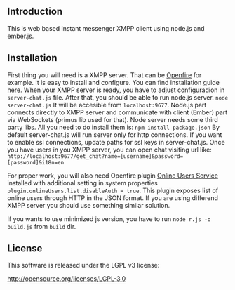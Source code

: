## Introduction
This is web based instant messenger XMPP client using node.js and ember.js.

## Installation
First thing you will need is a XMPP server. That can be [Openfire](http://www.igniterealtime.org/projects/openfire/) for example. It is easy to install and configure. You can find installation guide [here](http://www.igniterealtime.org/builds/openfire/docs/latest/documentation/install-guide.html).
When your XMPP server is ready, you have to adjust configuradion in `server-chat.js` file. After that, you should be able to run node.js server.
`node server-chat.js`
It will be accesible from `localhost:9677`.
Node.js part connects directly to XMPP server and communicate with client (Ember) part via WebSockets (primus lib used for that).
Node server needs some third party libs. All you need to do install them is:
`npm install package.json`
By default server-chat.js will run server only for http connections. If you want to enable ssl connections, update paths for ssl keys in server-chat.js.
Once you have users in you XMPP server, you can open chat visiting url like:
`http://localhost:9677/get_chat?name=[username]&password=[password]&i18n=en`

For proper work, you will also need Openfire plugin [Online Users Service](https://github.com/candy-chat/onlineUsersPlugin) installed with additional setting in system properties `plugin.onlineUsers.list.disableAuth = true`. This plugin exposes list of online users through HTTP in the JSON format. If you are using differend XMPP server you should use something similar solution.

If you wants to use minimized js version, you have to run
`node r.js -o build.js`
from `build` dir.

## License
This software is released under the LGPL v3 license:

http://opensource.org/licenses/LGPL-3.0
